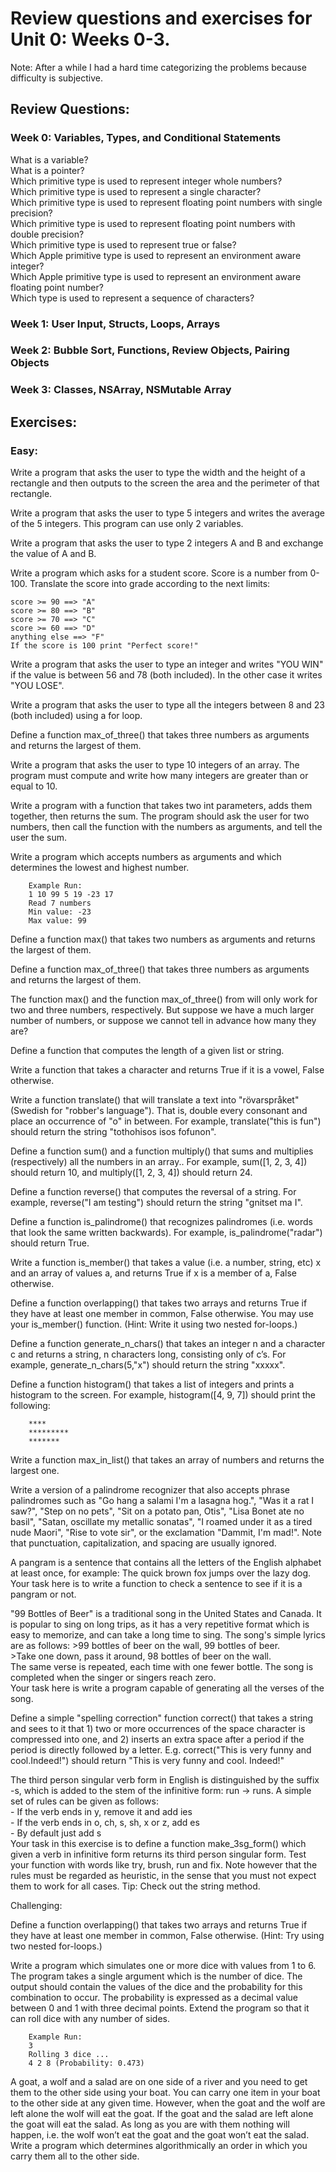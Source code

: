 # Review questions and exercises for Unit 0: Weeks 0-3.
Note: After a while I had a hard time categorizing the problems because difficulty is subjective.   

## Review Questions:  
### Week 0: Variables, Types, and Conditional Statements  
What is a variable?  
What is a pointer?  
Which primitive type is used to represent integer whole numbers?  
Which primitive type is used to represent a single character?  
Which primitive type is used to represent floating point numbers with single precision?  
Which primitive type is used to represent floating point numbers with double precision?  
Which primitive type is used to represent true or false?  
Which Apple primitive type is used to represent an environment aware integer?  
Which Apple primitive type is used to represent an environment aware floating point number?  
Which type is used to represent a sequence of characters?  

### Week 1: User Input, Structs, Loops, Arrays  


### Week 2: Bubble Sort, Functions, Review Objects, Pairing Objects  


### Week 3: Classes, NSArray, NSMutable Array


## Exercises:

### Easy:

Write a program that asks the user to type the width and the height of a rectangle and then outputs to the screen the area and the perimeter of that rectangle.

Write a program that asks the user to type 5 integers and writes the average of the 5 integers. This program can use only 2 variables.  

Write a program that asks the user to type 2 integers A and B and exchange the value of A and B.  

Write a program which asks for a student score. Score is a number from 0-100. Translate the score into grade according to the next limits:  

    score >= 90 ==> "A"  
    score >= 80 ==> "B"  
    score >= 70 ==> "C"  
    score >= 60 ==> "D"  
    anything else ==> "F"  
    If the score is 100 print "Perfect score!"

Write a program that asks the user to type an integer and writes "YOU WIN" if the value is between 56 and 78 (both included). In the other case it writes "YOU LOSE".  

Write a program that asks the user to type all the integers between 8 and 23 (both included) using a for loop.  

Define a function max_of_three() that takes three numbers as arguments and returns the largest of them.  

Write a program that asks the user to type 10 integers of an array. The program must compute and write how many integers are greater than or equal to 10.    

Write a program with a function that takes two int parameters, adds them together, then returns the sum. The program should ask the user for two numbers, then call the function with the numbers as arguments, and tell the user the sum.  

Write a program which accepts numbers as arguments and which determines the lowest and highest number.  
```
    Example Run:  
    1 10 99 5 19 -23 17  
    Read 7 numbers  
    Min value: -23  
    Max value: 99  
```
Define a function max() that takes two numbers as arguments and returns the largest of them.   

Define a function max_of_three() that takes three numbers as arguments and returns the largest of them.  

The function max()  and the function max_of_three() from will only work for two and three numbers, respectively. But suppose we have a much larger number of numbers, or suppose we cannot tell in advance how many they are? 

Define a function that computes the length of a given list or string.   

Write a function that takes a character and returns True if it is a vowel, False otherwise.  

Write a function translate() that will translate a text into "rövarspråket" (Swedish for "robber's language"). That is, double every consonant and place an occurrence of "o" in between. For example, translate("this is fun") should return the string "tothohisos isos fofunon".  

Define a function sum() and a function multiply() that sums and multiplies (respectively) all the numbers in an array.. For example, sum([1, 2, 3, 4]) should return 10, and multiply([1, 2, 3, 4]) should return 24.  

Define a function reverse() that computes the reversal of a string. For example, reverse("I am testing") should return the string "gnitset ma I".  

Define a function is_palindrome() that recognizes palindromes (i.e. words that look the same written backwards). For example, is_palindrome("radar") should return True.  

Write a function is_member() that takes a value (i.e. a number, string, etc) x and an array of values a, and returns True if x is a member of a, False otherwise.  

Define a function overlapping() that takes two arrays and returns True if they have at least one member in common, False otherwise. You may use your is_member() function. (Hint: Write it using two nested for-loops.)  

Define a function generate_n_chars() that takes an integer n and a character c and returns a string, n characters long, consisting only of c’s. For example, generate_n_chars(5,"x") should return the string "xxxxx".   

Define a function histogram() that takes a list of integers and prints a histogram to the screen. For example, histogram([4, 9, 7]) should print the following:
```
    ****
    *********
    *******
```

Write a function max_in_list() that takes an array of numbers and returns the largest one.  

Write a version of a palindrome recognizer that also accepts phrase palindromes such as "Go hang a salami I'm a lasagna hog.", "Was it a rat I saw?", "Step on no pets", "Sit on a potato pan, Otis", "Lisa Bonet ate no basil", "Satan, oscillate my metallic sonatas", "I roamed under it as a tired nude Maori", "Rise to vote sir", or the exclamation "Dammit, I'm mad!". Note that punctuation, capitalization, and spacing are usually ignored.  

A pangram is a sentence that contains all the letters of the English alphabet at least once, for example: The quick brown fox jumps over the lazy dog. Your task here is to write a function to check a sentence to see if it is a pangram or not.  

"99 Bottles of Beer" is a traditional song in the United States and Canada. It is popular to sing on long trips, as it has a very repetitive format which is easy to memorize, and can take a long time to sing. The song's simple lyrics are as follows:
    >99 bottles of beer on the wall, 99 bottles of beer.  
    >Take one down, pass it around, 98 bottles of beer on the wall.  
The same verse is repeated, each time with one fewer bottle. The song is completed when the singer or singers reach zero.  
Your task here is write a program capable of generating all the verses of the song.  

Define a simple "spelling correction" function correct() that takes a string and sees to it that 1) two or more occurrences of the space character is compressed into one, and 2) inserts an extra space after a period if the period is directly followed by a letter. E.g. correct("This   is  very funny  and    cool.Indeed!") should return "This is very funny and cool. Indeed!"   

The third person singular verb form in English is distinguished by the suffix -s, which is added to the stem of the infinitive form: run -> runs. A simple set of rules can be given as follows:  
    - If the verb ends in y, remove it and add ies  
    - If the verb ends in o, ch, s, sh, x or z, add es  
    - By default just add s  
Your task in this exercise is to define a function make_3sg_form() which given a verb in infinitive form returns its third person singular form. Test your function with words like try, brush, run and fix. Note however that the rules must be regarded as heuristic, in the sense that you must not expect them to work for all cases. Tip: Check out the string method.  

Challenging:  

Define a function overlapping() that takes two arrays and returns True if they have at least one member in common, False otherwise. (Hint: Try using two nested for-loops.)  

Write a program which simulates one or more dice with values from 1 to 6. The program takes a single argument which is the number of dice. The output should contain the values of the dice and the probability for this combination to occur. The probability is expressed as a decimal value between 0 and 1 with three decimal points. Extend the program so that it can roll dice with any number of sides.  
``` 
    Example Run:  
    3  
    Rolling 3 dice ...  
    4 2 8 (Probability: 0.473)  
```

A goat, a wolf and a salad are on one side of a river and you need to get them to the other side using your boat. You can carry one item in your boat to the other side at any given time. However, when the goat and the wolf are left alone the wolf will eat the goat. If the goat and the salad are left alone the goat will eat the salad. As long as you are with them nothing will happen, i.e. the wolf won’t eat the goat and the goat won’t eat the salad. Write a program which determines algorithmically an order in which you carry them all to the other side.  
